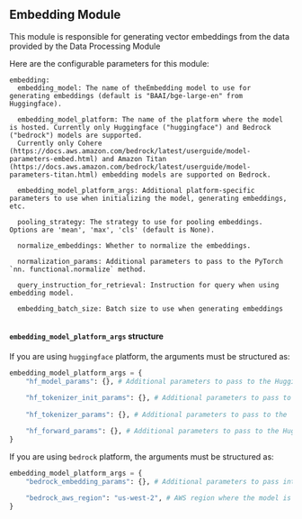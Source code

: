 ## Embedding Module

This module is responsible for generating vector embeddings from the data provided by the Data Processing Module

Here are the configurable parameters for this module:

```
embedding:
  embedding_model: The name of theEmbedding model to use for generating embeddings (default is "BAAI/bge-large-en" from Huggingface). 

  embedding_model_platform: The name of the platform where the model is hosted. Currently only Huggingface ("huggingface") and Bedrock ("bedrock") models are supported. 
  Currently only Cohere (https://docs.aws.amazon.com/bedrock/latest/userguide/model-parameters-embed.html) and Amazon Titan (https://docs.aws.amazon.com/bedrock/latest/userguide/model-parameters-titan.html) embedding models are supported on Bedrock.
  
  embedding_model_platform_args: Additional platform-specific parameters to use when initializing the model, generating embeddings, etc.
  
  pooling_strategy: The strategy to use for pooling embeddings. Options are 'mean', 'max', 'cls' (default is None).
  
  normalize_embeddings: Whether to normalize the embeddings.
  
  normalization_params: Additional parameters to pass to the PyTorch `nn. functional.normalize` method.

  query_instruction_for_retrieval: Instruction for query when using embedding model. 

  embedding_batch_size: Batch size to use when generating embeddings
    
```

#### `embedding_model_platform_args` structure
If you are using `huggingface` platform, the arguments must be structured as:
  ```python
  embedding_model_platform_args = {
      "hf_model_params": {}, # Additional parameters to pass to the Huggingface model's `from_pretrained` initializer method.
  
      "hf_tokenizer_init_params": {}, # Additional parameters to pass to the Huggingface tokenizer's `from_pretrained` initializer method.
      
      "hf_tokenizer_params": {}, # Additional parameters to pass to the `tokenizer` method for the Huggingface model.
      
      "hf_forward_params": {}, # Additional parameters to pass to the Huggingface model's `forward` method.
  }
  ```
If you are using `bedrock` platform, the arguments must be structured as:
  ```python
  embedding_model_platform_args = {
      "bedrock_embedding_params": {}, # Additional parameters to pass into the model when generating the embeddings.

      "bedrock_aws_region": "us-west-2", # AWS region where the model is hosted on Bedrock.
  }
  ```
